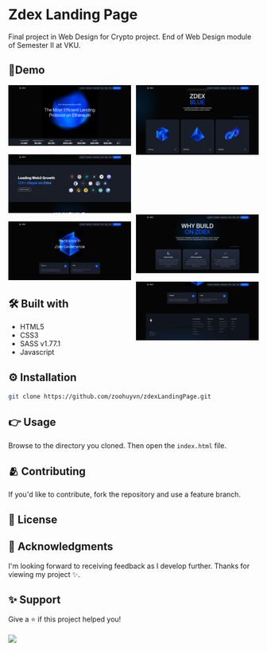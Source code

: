 # Zdex Landing Page
Final project in Web Design for Crypto project. End of Web Design module of Semester II at VKU.

## 📃Demo
<p>
  <img title='' src="./Screenshots/1.png" width="49%"/>
  <img title='' style='float: right' src="./Screenshots/2.png" width="49%"/>
</p>
<p>
  <img title='' src="./Screenshots/3.png" width="49%"/>
  <img title='' style='float: right' src="./Screenshots/4.png" width="49%"/>
</p>
<p>
  <img title='' src="./Screenshots/5.png" width="49%"/>
  <img title='' style='float: right' src="./Screenshots/6.png" width="49%"/>
</p>

## 🛠️ Built with
- HTML5
- CSS3
- SASS v1.77.1
- Javascript

## ⚙️ Installation
```bash
git clone https://github.com/zoohuyvn/zdexLandingPage.git
```

## 👉 Usage
Browse to the directory you cloned. Then open the `index.html` file.

## 🫂 Contributing
If you'd like to contribute, fork the repository and use a feature branch.

## 📄 License

## 🥹 Acknowledgments
I'm looking forward to receiving feedback as I develop further. Thanks for viewing my project ✨.

## ✨ Support
Give a ⭐ if this project helped you!<br><br>
<a href='https://www.buymeacoffee.com/zoohuyvn' target='_blank'><img style='height: 34px' src='https://i.imgur.com/Y2Ta2iz.png'/></a>

